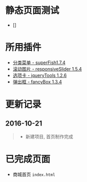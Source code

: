 # 静态页面测试

- []

# 所用插件

- [分类菜单 - superFish1.7.4](http://users.tpg.com.au/j_birch/plugins/superfish/)
- [滚动图片 - responsiveSlider 1.5.4](http://responsiveslides.com/)
- [选项卡 - jqueryTools 1.2.6](http://jquerytools.github.io/)
- [弹出框 - fancyBox 1.3.4](http://www.fancybox.net/)

# 更新记录

## 2016-10-21

> - 新建项目, 首页制作完成

# 已完成页面

- 商城首页 `index.html`
